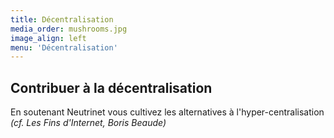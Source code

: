 ```yaml
---
title: Décentralisation
media_order: mushrooms.jpg
image_align: left
menu: 'Décentralisation'
---
```


## Contribuer à la décentralisation

En soutenant Neutrinet vous cultivez les alternatives à l'hyper-centralisation _(cf. Les Fins d'Internet, Boris Beaude)_
